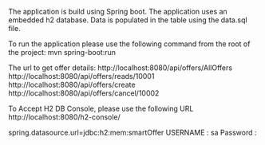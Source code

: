 The application is build using Spring boot.
The application uses an embedded h2 database. 
Data is populated in the table using the data.sql file.

To run the application please use the following command from the root of the project:
mvn spring-boot:run

The url to get offer details:
http://localhost:8080/api/offers/AllOffers
http://localhost:8080/api/offers/reads/10001
http://localhost:8080/api/offers/create
http://localhost:8080/api/offers/cancel/10002



To Accept H2 DB Console, please use the following
URL 
http://localhost:8080/h2-console/

spring.datasource.url=jdbc:h2:mem:smartOffer
USERNAME : sa
Password :
<Password is Empty>







